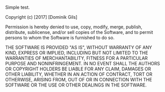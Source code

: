 Simple test.

Copyright (c) [2017] [Dominik Gils]

Permission is hereby denied to use, copy, modify, merge, publish, distribute,
sublicense, and/or sell copies of the Software, and to permit persons to whom 
the Software is furnished to do so.


THE SOFTWARE IS PROVIDED "AS IS", WITHOUT WARRANTY OF ANY KIND, EXPRESS OR
IMPLIED, INCLUDING BUT NOT LIMITED TO THE WARRANTIES OF MERCHANTABILITY,
FITNESS FOR A PARTICULAR PURPOSE AND NONINFRINGEMENT. IN NO EVENT SHALL THE
AUTHORS OR COPYRIGHT HOLDERS BE LIABLE FOR ANY CLAIM, DAMAGES OR OTHER
LIABILITY, WHETHER IN AN ACTION OF CONTRACT, TORT OR OTHERWISE, ARISING FROM,
OUT OF OR IN CONNECTION WITH THE SOFTWARE OR THE USE OR OTHER DEALINGS IN THE
SOFTWARE.